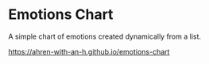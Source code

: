 # Emotions Chart

A simple chart of emotions created dynamically from a list.

https://ahren-with-an-h.github.io/emotions-chart
